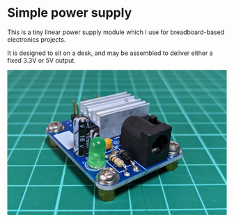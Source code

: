# Simple power supply

This is a tiny linear power supply module which I use for breadboard-based electronics projects.

It is designed to sit on a desk, and may be assembled to deliver either a fixed 3.3V or 5V output.

<img src="https://raw.githubusercontent.com/mike42/simple-power-supply/main/image.jpg" alt="Simple power supply" width="600">



